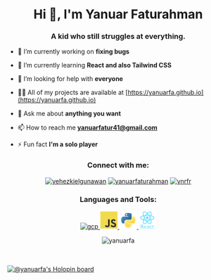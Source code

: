 <h1 align="center">Hi 👋, I'm Yanuar Faturahman</h1>
<h3 align="center">A kid who still struggles at everything.</h3>
  

- 🔭 I’m currently working on **fixing bugs**

- 🌱 I’m currently learning **React and also Tailwind CSS**

- 🤝 I’m looking for help with **everyone**

- 👨‍💻 All of my projects are available at [https://yanuarfa.github.io](https://yanuarfa.github.io)

- 💬 Ask me about **anything you want**

- 📫 How to reach me **yanuarfatur41@gmail.com**

- ⚡ Fun fact **I'm a solo player**

<h3 align="center">Connect with me:</h3>
<p align="center">
 <a href="https://dev.to/yanuarfa" target="blank"><img align="center" src="https://raw.githubusercontent.com/rahuldkjain/github-profile-readme-generator/master/src/images/icons/Social/devto.svg" alt="yehezkielgunawan" height="30" width="40" /></a>
<a href="https://linkedin.com/in/yanuarfaturahman" target="blank"><img align="center" src="https://raw.githubusercontent.com/rahuldkjain/github-profile-readme-generator/master/src/images/icons/Social/linked-in-alt.svg" alt="yanuarfaturahman" height="30" width="40" /></a>
<a href="https://instagram.com/ynrfr" target="blank"><img align="center" src="https://raw.githubusercontent.com/rahuldkjain/github-profile-readme-generator/master/src/images/icons/Social/instagram.svg" alt="ynrfr" height="30" width="40" /></a>
</p>

<h3 align="center">Languages and Tools:</h3>
<p align="center"> <a href="https://cloud.google.com" target="_blank" rel="noreferrer"> <img src="https://www.vectorlogo.zone/logos/google_cloud/google_cloud-icon.svg" alt="gcp" width="40" height="40"/> </a> <a href="https://developer.mozilla.org/en-US/docs/Web/JavaScript" target="_blank" rel="noreferrer"> <img src="https://raw.githubusercontent.com/devicons/devicon/master/icons/javascript/javascript-original.svg" alt="javascript" width="40" height="40"/> </a> <a href="https://www.python.org" target="_blank" rel="noreferrer"> <img src="https://raw.githubusercontent.com/devicons/devicon/master/icons/python/python-original.svg" alt="python" width="40" height="40"/> </a> <a href="https://reactjs.org/" target="_blank" rel="noreferrer"> <img src="https://raw.githubusercontent.com/devicons/devicon/master/icons/react/react-original-wordmark.svg" alt="react" width="40" height="40"/> </a> </p>


<p align="center"><img align="center" src="https://github-readme-streak-stats.herokuapp.com/?user=yanuarfa&show_icons=true&theme=dark&locale=en" alt="yanuarfa" /></p>
  
 
<br><br>
[![@yanuarfa's Holopin board](https://holopin.me/yanuarfa)](https://holopin.io/@yanuarfa)
<br><br>

